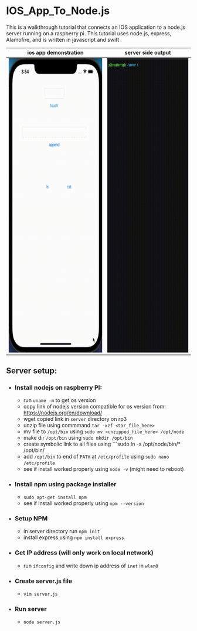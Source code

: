 # IOS_App_To_Node.js
This is a walkthrough tutorial that connects an IOS application to a node.js server running on a raspberry pi. This tutorial uses node.js, express, Alamofire, and is written in javascript and swift

ios app demonstration      |  server side output
-------------------------|-------------------------
<img src="https://github.com/mjacobsen32/IOS-App-To-Nodejs-Server-on-rp3/blob/main/low.gif" width="500" height="800">  |  <img src="https://github.com/mjacobsen32/IOS-App-To-Nodejs-Server-on-rp3/blob/main/med.gif" width="500" height="800">


## Server setup:
* ### Install nodejs on raspberry PI:
  * run ```uname -m``` to get os version
  * copy link of nodejs version compatible for os version from: https://nodejs.org/en/download/
  * wget copied link in ```server``` directory on rp3
  * unzip file using commmand ```tar -xzf <tar_file_here>```
  * mv file to ```/opt/bin``` using ```sudo mv <unzipped_file_here> /opt/node```
  * make dir ```/opt/bin``` using ```sudo mkdir /opt/bin```
  * create symbolic link to all files using ```sudo ln -s /opt/node/bin/* /opt/bin/
  * add ```/opt/bin``` to end of ```PATH``` at ```/etc/profile``` using ```sudo nano /etc/profile```
  * see if install worked properly using ```node -v``` (might need to reboot)
* ### Install npm using package installer
  * ```sudo apt-get install npm```
  * see if install worked properly using ```npm --version```
* ### Setup NPM
  * in server directory run ```npm init```
  * install express using ```npm install express```
* ### Get IP address (will only work on local network)
  * run ```ifconfig``` and write down ip address of ```inet``` in ```wlan0```
* ### Create server.js file
  * ```vim server.js```
* ### Run server
  * ```node server.js```
